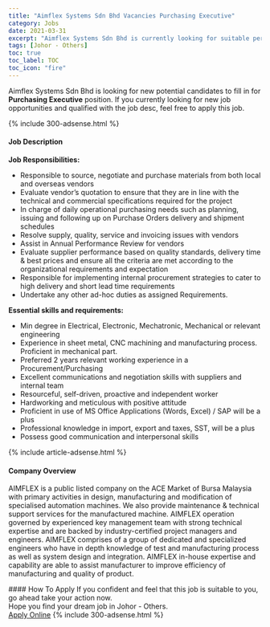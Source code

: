 ```yaml
---
title: "Aimflex Systems Sdn Bhd Vacancies Purchasing Executive" 
category: Jobs 
date: 2021-03-31 
excerpt: "Aimflex Systems Sdn Bhd is currently looking for suitable person to fill in the Purchasing Executive which based in Johor - Others" 
tags: [Johor - Others] 
toc: true 
toc_label: TOC 
toc_icon: "fire" 
--- 
```


<p>Aimflex Systems Sdn Bhd is looking for new potential candidates to fill in for <b>Purchasing Executive</b> position. If you currently looking for new job opportunities and qualified with the job desc, feel free to apply this job.
</p>{% include 300-adsense.html %} 
<div><div><h4>Job Description</h4></div><div><div><span><div><p><strong>Job Responsibilities:</strong></p><ul><li>Responsible to source, negotiate and purchase materials from both local and overseas vendors</li><li>Evaluate vendor&#8217;s quotation to ensure that they are in line with the technical and commercial specifications required for the project</li><li>In charge of daily operational purchasing needs such as planning, issuing and following up on Purchase Orders delivery and shipment schedules</li><li>Resolve supply, quality, service and invoicing issues with vendors</li><li>Assist in Annual Performance Review for vendors</li><li>Evaluate supplier performance based on quality standards, delivery time &amp; best prices and ensure all the criteria are met according to the organizational requirements and expectation</li><li>Responsible for implementing internal procurement strategies to cater to high delivery and short lead time requirements</li><li>Undertake any other ad-hoc duties as assigned Requirements.</li></ul><p><strong>Essential skills and requirements:&#160;</strong></p><ul><li>Min degree in Electrical, Electronic, Mechatronic, Mechanical or relevant engineering</li><li>Experience in sheet metal, CNC machining and manufacturing process. Proficient in mechanical part.</li><li>Preferred 2 years relevant working experience in a Procurement/Purchasing</li><li>Excellent communications and negotiation skills with suppliers and internal team</li><li>Resourceful, self-driven, proactive and independent worker</li><li>Hardworking and meticulous with positive attitude</li><li>Proficient in use of MS Office Applications (Words, Excel) / SAP will be a plus</li><li>Professional knowledge in import, export and taxes, SST, will be a plus</li><li>Possess good communication and interpersonal skills&#160;</li></ul></div></span></div></div></div> 
{% include article-adsense.html %} 
<div><div><h4>Company Overview</h4></div><div><div><span><div><p>AIMFLEX is a public listed company on the ACE Market of Bursa Malaysia with primary activities in design, manufacturing and modification of specialised automation machines. We also provide maintenance &amp; technical support services for the manufactured machine.&#160;AIMFLEX operation governed by experienced key management team with strong technical expertise and are backed by industry-certified project managers and engineers. AIMFLEX comprises of a group of dedicated and specialized engineers who have in depth knowledge of test and manufacturing process as well as system design and integration. AIMFLEX in-house expertise and capability are able to assist manufacturer to improve efficiency of manufacturing and quality of product.&#160;&#160;</p></div></span></div></div></div> 
#### How To Apply 
If you confident and feel that this job is suitable to you, go ahead take your action now. <br/> 
Hope you find your dream job in Johor - Others. <br/> 
<a href="https://www.jobstreet.com.my/en/job/purchasing-executive-4522161?jobId=jobstreet-my-job-4522161&" class="btn btn--info" target="_blank" rel="nofollow noopenner">Apply Online</a> 
{% include 300-adsense.html %} 